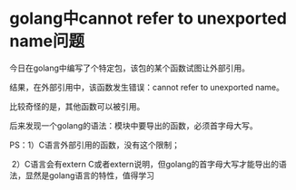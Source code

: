 # golang中cannot refer to unexported name问题

今日在golang中编写了个特定包，该包的某个函数试图让外部引用。

结果，在外部引用中，该函数发生错误：cannot refer to unexported name。

比较奇怪的是，其他函数可以被引用。

后来发现一个golang的语法：模块中要导出的函数，必须首字母大写。

PS：1）C语言外部引用的函数，没有这个限制；

​        2）C语言会有extern C或者extern说明，但golang的首字母大写才能导出的语法，显然是golang语言的特性，值得学习

